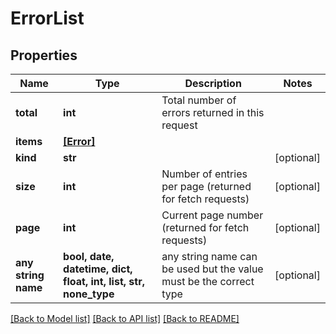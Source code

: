 # ErrorList


## Properties
Name | Type | Description | Notes
------------ | ------------- | ------------- | -------------
**total** | **int** | Total number of errors returned in this request | 
**items** | [**[Error]**](Error.md) |  | 
**kind** | **str** |  | [optional] 
**size** | **int** | Number of entries per page (returned for fetch requests) | [optional] 
**page** | **int** | Current page number (returned for fetch requests) | [optional] 
**any string name** | **bool, date, datetime, dict, float, int, list, str, none_type** | any string name can be used but the value must be the correct type | [optional]

[[Back to Model list]](../README.md#documentation-for-models) [[Back to API list]](../README.md#documentation-for-api-endpoints) [[Back to README]](../README.md)


